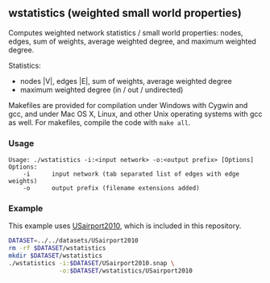 wstatistics (weighted small world properties)
---------------------------------------------

Computes weighted network statistics / small world properties: nodes, edges,
sum of weights, average weighted degree, and maximum weighted degree.

Statistics:

  - nodes |V|, edges |E|, sum of weights, average weighted degree
  - maximum weighted degree (in / out / undirected)

Makefiles are provided for compilation under Windows with Cygwin and gcc,
and under Mac OS X, Linux, and other Unix operating systems with gcc as
well. For makefiles, compile the code with `make all`.

### Usage ###

```
Usage: ./wstatistics -i:<input network> -o:<output prefix> [Options]
Options:
    -i      input network (tab separated list of edges with edge weights)
    -o      output prefix (filename extensions added)
```

### Example ###

This example uses [USairport2010](/contrib/yins-enas/datasets/USairport2010),
which is included in this repository. 

```bash
DATASET=../../datasets/USairport2010
rm -rf $DATASET/wstatistics
mkdir $DATASET/wstatistics
./wstatistics -i:$DATASET/USairport2010.snap \
              -o:$DATASET/wstatistics/USairport2010
```